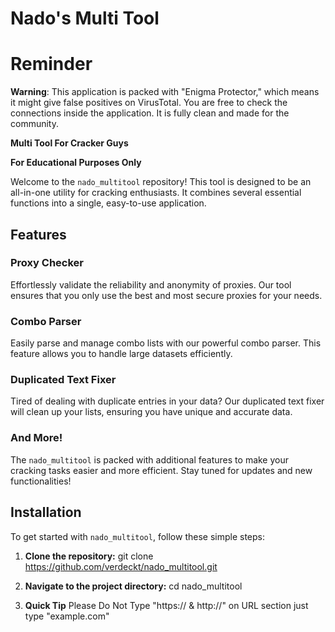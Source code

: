 # Nado's Multi Tool

# Reminder 

**Warning**: This application is packed with "Enigma Protector," which means it might give false positives on VirusTotal. You are free to check the connections inside the application. It is fully clean and made for the community.

**Multi Tool For Cracker Guys**

**For Educational Purposes Only**

Welcome to the `nado_multitool` repository! This tool is designed to be an all-in-one utility for cracking enthusiasts. It combines several essential functions into a single, easy-to-use application.

## Features

### Proxy Checker
Effortlessly validate the reliability and anonymity of proxies. Our tool ensures that you only use the best and most secure proxies for your needs.

### Combo Parser
Easily parse and manage combo lists with our powerful combo parser. This feature allows you to handle large datasets efficiently.

### Duplicated Text Fixer
Tired of dealing with duplicate entries in your data? Our duplicated text fixer will clean up your lists, ensuring you have unique and accurate data.

### And More!
The `nado_multitool` is packed with additional features to make your cracking tasks easier and more efficient. Stay tuned for updates and new functionalities!

## Installation

To get started with `nado_multitool`, follow these simple steps:

1. **Clone the repository:**
git clone https://github.com/verdeckt/nado_multitool.git

2. **Navigate to the project directory:**
cd nado_multitool

3. **Quick Tip**
Please Do Not Type "https:// & http://" on URL section just type "example.com"

